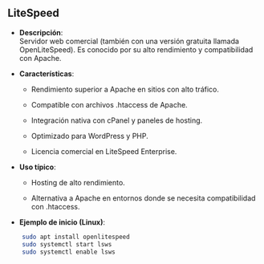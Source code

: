 ## LiteSpeed

- **Descripción**:  
    Servidor web comercial (también con una versión gratuita llamada OpenLiteSpeed). Es conocido por su alto rendimiento y compatibilidad con Apache.
  
- **Características**:  
    - Rendimiento superior a Apache en sitios con alto tráfico.

    - Compatible con archivos .htaccess de Apache.

    - Integración nativa con cPanel y paneles de hosting.

    - Optimizado para WordPress y PHP.

    - Licencia comercial en LiteSpeed Enterprise.

- **Uso típico**:  
    - Hosting de alto rendimiento.

    - Alternativa a Apache en entornos donde se necesita compatibilidad con .htaccess.

- **Ejemplo de inicio (Linux)**:  
```bash
    sudo apt install openlitespeed
    sudo systemctl start lsws
    sudo systemctl enable lsws
```